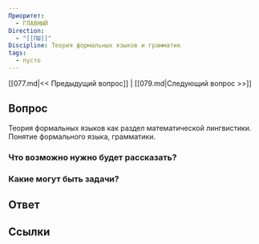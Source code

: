 ```yaml
---
Приоритет:
  - ГЛАВНЫЙ
Direction:
  - "[[ПШ]]" 
Discipline: Теория формальных языков и грамматик 
tags:
  - пусто
---
```

[[077.md|<< Предыдущий вопрос]] | [[079.md|Следующий вопрос >>]]
## Вопрос

Теория формальных языков как раздел математической лингвистики. Понятие формального языка, грамматики.

### Что возможно нужно будет рассказать?

### Какие могут быть задачи?

## Ответ

## Ссылки
